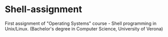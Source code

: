 # Shell-assignment
First assignment of "Operating Systems" course - Shell programming in Unix/Linux. (Bachelor's degree in Computer Science, University of Verona)
